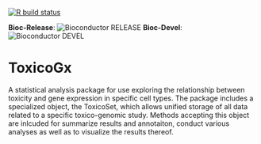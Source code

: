 [![R build status](https://github.com/bhklab/PharmacoGx/workflows/R-CMD-check-bioc-devel/badge.svg)](https://github.com/bhklab/ToxicoGx/actions)

**Bioc-Release**: ![Bioconductor RELEASE](http://bioconductor.org/shields/build/release/bioc/ToxicoGx.svg) 
**Bioc-Devel**: ![Bioconductor DEVEL](http://bioconductor.org/shields/build/devel/bioc/ToxicoGx.svg)


# ToxicoGx

A statistical analysis package for use exploring the relationship between 
toxicity and gene expression in specific cell types. The package includes
a specialized object, the ToxicoSet, which allows unified storage of all
data related to a specific toxico-genomic study. Methods accepting this object
are inlcuded for summarize results and annotaiton, conduct various analyses as 
well as to visualize the results thereof.
